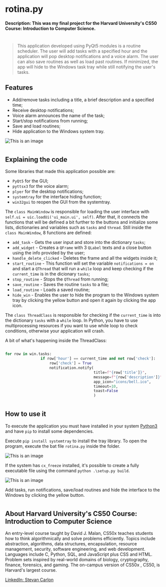 # rotina.py
#### Description: This was my final project for the **Harvard University's CS50 Course: Introduction to Computer Science**.
#
>This application developed using PyQt5 modules is a routine scheduler. The user will add tasks with a specified hour and the application will pop desktop notifications and a voice alarm. The user can also save routines as well as load past routines. If minimized, the app will hide to the Windows task tray while still notifying the user's tasks.

## Features

- Add/remove tasks including a title, a brief description and a specified time;
- Receive desktop notifications;
- Voice alarm announces the name of the task;
- Start/stop notifications from running;
- Save and load routines;
- Hide application to the Windows system tray.

![This is an image](https://i.ibb.co/3WmwKgG/rotina.jpg)

#
## Explaining the code
Some libraries that made this application possible are:
- `PyQt5` for the GUI;
- `pyttsx3` for the voice alarm;
- `plyer` for the desktop notifications;
- `systemtray` for the interface hiding function;
- `win32gui` to reopen the GUI from the systemtray.

The `class MainWindow` is responsible for loading the user interface with `self.ui = uic.loadUi('ui_main.ui', self)`. After that, it connects the functions that will be defined a bit further to the buttons and initialize some lists, dictionaries and variables such as `tasks` and `thread`. Still inside the `class MainWindow`, 8 functions are defined:

- `add_task` - Gets the user input and store into the dictionary `tasks`;
- `add_widget` - Creates a `QFrame` with 3 `QLabel` texts and a close button using the info provided by the user;
- `handle_delete_clicked` - Deletes the frame and all the widgets inside it;
- `start_routine` - This function will set the variable `notifications = on` and start a `QThread` that will run a `while` loop and keep checking if the `current_time` is in the dicionary `tasks`;
- `stop_routine` - Stops the `QThread` from running;
- `save_routine` - Saves the routine `tasks` to a file;
- `load_routine` - Loads a saved routine;
- `hide_win` - Enables the user to hide the program to the Windows system tray by clicking the yellow button and open it again by clicking the app icon.

The `class ThreadClass` is responsible for checking  if the `current_time` is into the dictionary `tasks` with a `while` loop. In Python, you have to use multiprocessing resources if you want to use while loop to check conditions, otherwise your application will crash. 

A bit of what's happening inside the ThreadClass:

```python

for row in win.tasks:
                if row['hour'] == current_time and not row['check']:
                    row['check'] = True
                    notification.notify(
                                        title=f"{row['title']}",
                                        message=f"{row['description']}",
                                        app_icon="icons/bell.ico",
                                        timeout=10,
                                        toast=False
                                        )

```

#
## How to use it

To execute the application you must have installed in your system [Python3](https://www.python.org/downloads/) and have `pip` to install some dependencies.

Execute `pip install systemtray` to install the tray library. To open the program, execute the bat file `rotina.py` inside the folder.

![This is an image](https://i.ibb.co/Tw6tGLK/rotina2.jpg)

If the system has `cx_freeze` installed, it's possible to create a fully executable file using the command `python .\setup.py build`.

![This is an image](https://i.ibb.co/7Yz6tdL/ezgif-4-0ff91f3d10.gif)

Add tasks, run notifications, save/load routines and hide the interface to the Windows by clicking the yellow button.

#

## About Harvard University's CS50 Course: Introduction to Computer Science
An entry-level course taught by David J. Malan, CS50x teaches students how to think algorithmically and solve problems efficiently. Topics include abstraction, algorithms, data structures, encapsulation, resource management, security, software engineering, and web development. Languages include C, Python, SQL, and JavaScript plus CSS and HTML. Problem sets inspired by real-world domains of biology, cryptography, finance, forensics, and gaming. The on-campus version of CS50x , CS50, is Harvard's largest course.

[LinkedIn: Stevan Carlon](https://www.linkedin.com/in/stevancarlon/)
